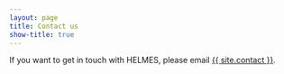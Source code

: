 ```yaml
---
layout: page
title: Contact us
show-title: true
---
```


If you want to get in touch with HELMES,
please email <a href="mailto:{{ site.email }}">{{ site.contact }}</a>.
